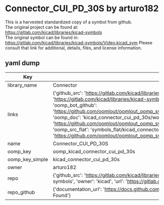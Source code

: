 # Connector_CUI_PD_30S by arturo182  
This is a harvested standardized copy of a symbol from github.  
The original project can be found at:  
https://gitlab.com/kicad/libraries/kicad-symbols  
The original symbol can be found in:
https://gitlab.com/kicad/libraries/kicad-symbols/Video.kicad_sym
Please consult that link for additional, details, files, and license information.  
## yaml dump  
| Key | Value |  
| --- | --- |  
| library_name | Connector |  
| links | {'github_src': 'https://gitlab.com/kicad/libraries/kicad-symbols/Video.kicad_sym', 'github_src_repo': 'https://gitlab.com/kicad/libraries/kicad-symbols', 'oomp_bot': 'kicad_connector_cui_pd_30s/working', 'oomp_bot_github': 'https://github.com/oomlout/oomlout_oomp_symbol_bot/tree/main/kicad_connector_cui_pd_30s/working', 'oomp_doc': 'kicad_connector_cui_pd_30s/working', 'oomp_doc_github': 'https://github.com/oomlout/oomlout_oomp_symbol_doc/tree/main/kicad_connector_cui_pd_30s/working', 'oomp_src_flat': 'symbols_flat/kicad_connector_cui_pd_30s/working', 'oomp_src_flat_github': 'https://github.com/oomlout/oomlout_oomp_symbol_src/tree/main/kicad_connector_cui_pd_30s/working'} |  
| name | Connector_CUI_PD_30S |  
| oomp_key | oomp_kicad_connector_cui_pd_30s |  
| oomp_key_simple | kicad_connector_cui_pd_30s |  
| owner | arturo182 |  
| repo | {'github_src': 'https://gitlab.com/kicad/libraries/kicad-symbols/Video.kicad_sym', 'name': 'libraries/kicad-symbols', 'owner': 'kicad', 'url': 'https://gitlab.com/kicad/libraries/kicad-symbols'} |  
| repo_github | {'documentation_url': 'https://docs.github.com/rest/repos/repos#get-a-repository', 'message': 'Not Found'} |  

